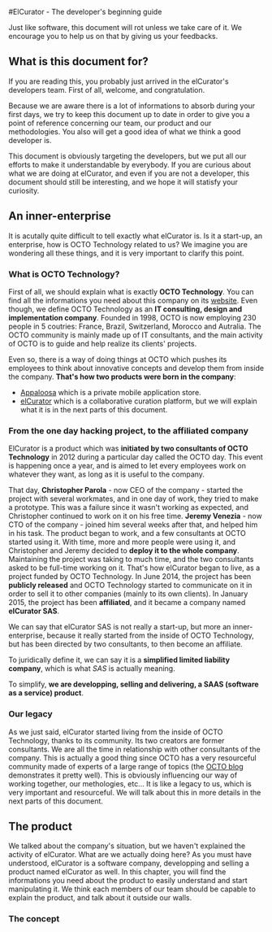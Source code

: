 #ElCurator - The developer's beginning guide

Just like software, this document will rot unless we take care of it. We encourage you to help us on that by giving us your feedbacks.

## What is this document for?

If you are reading this, you probably just arrived in the elCurator's developers team. First of all, welcome, and congratulation.

Because we are aware there is a lot of informations to absorb during your first days, we try to keep this document up to date in order to give you a point of reference concerning our team, our product and our methodologies. You also will get a good idea of what we think a good developer is.

This document is obviously targeting the developers, but we put all our efforts to make it understandable by everybody. If you are curious about what we are doing at elCurator, and even if you are not a developer, this document should still be interesting, and we hope it will statisfy your curiosity.

## An inner-enterprise

It is acutally quite difficult to tell exactly what elCurator is. Is it a start-up, an enterprise, how is OCTO Technology related to us? We imagine you are wondering all these things, and it is very important to clarify this point.

### What is OCTO Technology?

First of all, we should explain what is exactly **OCTO Technology**. You can find all the informations you need about this company on its [website](http://www.octo.com/en/who-we-are). Even though, we define OCTO Technology as an **IT consulting, design and implementation company**. Founded in 1998, OCTO is now employing 230 people in 5 coutries: France, Brazil, Switzerland, Morocco and Autralia. The OCTO community is mainly made up of IT consultants, and the main activity of OCTO is to guide and help realize its clients' projects.

Even so, there is a way of doing things at OCTO which pushes its employees to think about innovative concepts and develop them from inside the company. **That's how two products were born in the company**:

- [Appaloosa](https://www.appaloosa-store.com/?locale=en) which is a private mobile application store.
- [elCurator](https://www.elcurator.net/en) which is a collaborative curation platform, but we will explain what it is in the next parts of this document.

### From the one day hacking project, to the affiliated company

ElCurator is a product which was **initiated by two consultants of OCTO Technology** in 2012 during a particular day called the OCTO day. This event is happening once a year, and is aimed to let every employees work on whatever they want, as long as it is useful to the company.

That day, **Christopher Parola** - now CEO of the company - started the project with several workmates, and in one day of work, they tried to make a prototype. This was a failure since it wasn't working as expected, and Christopher continued to work on it on his free time. **Jeremy Venezia** - now CTO of the company - joined him several weeks after that, and helped him in his task. The product began to work, and a few consultants at OCTO started using it. With time, more and more people were using it, and Christopher and Jeremy decided to **deploy it to the whole company**. Maintaining the project was taking to much time, and the two consultants asked to be full-time working on it. That's how elCurator began to live, as a project funded by OCTO Technology. In June 2014, the project has been **publicly released** and OCTO Technology started to communicate on it in order to sell it to other companies (mainly to its own clients). In January 2015, the project has been **affiliated**, and it became a company named **elCurator SAS**.

We can say that elCurator SAS is not really a start-up, but more an inner-enterprise, because it really started from the inside of OCTO Technology, but has been directed by two consultants, to then become an affiliate. 

To juridically define it, we can say it is a **simplified limited liability company**, which is what *SAS* is actually meaning.

To simplify, **we are developping, selling and delivering, a SAAS (software as a service) product**.

### Our legacy

As we just said, elCurator started living from the inside of OCTO Technology, thanks to its community. Its two creators are former consultants. We are all the time in relationship with other consultants of the company. This is actually a good thing since OCTO has a very resourceful community made of experts of a large range of topics (the [OCTO blog](http://blog.octo.com/) demonstrates it pretty well). This is obviously influencing our way of working together, our methologies, etc... It is like a legacy to us, which is very important and resourceful. We will talk about this in more details in the next parts of this document.

## The product

We talked about the company's situation, but we haven't explained the activity of elCurator. What are we actually doing here? As you must have understood, elCurator is a software company, developping and selling a product named elCurator as well. In this chapter, you will find the informations you need about the product to easily understand and start manipulating it. We think each members of our team should be capable to explain the product, and talk about it outside our walls.

### The concept

